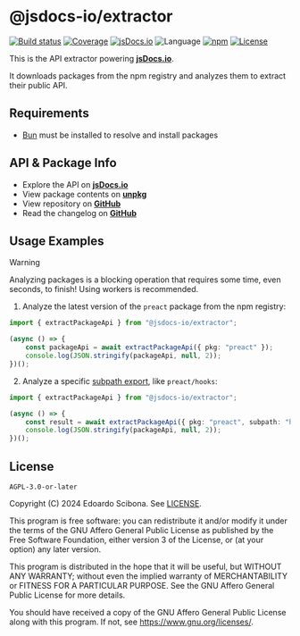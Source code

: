 # @jsdocs-io/extractor

[![Build status](https://img.shields.io/github/actions/workflow/status/jsdocs-io/extractor/main.yml?branch=main)](https://github.com/jsdocs-io/extractor/actions/workflows/main.yml?query=workflow%3ACI)
[![Coverage](https://img.shields.io/codecov/c/gh/jsdocs-io/extractor)](https://codecov.io/gh/jsdocs-io/extractor)
[![jsDocs.io](https://img.shields.io/badge/jsDocs.io-reference-blue)](https://www.jsdocs.io/package/@jsdocs-io/extractor)
![Language](https://img.shields.io/github/languages/top/jsdocs-io/extractor)
[![npm](https://img.shields.io/npm/v/@jsdocs-io/extractor)](https://www.npmjs.com/package/@jsdocs-io/extractor)
[![License](https://img.shields.io/github/license/jsdocs-io/extractor)](https://github.com/jsdocs-io/extractor/blob/main/LICENSE)

This is the API extractor powering [**jsDocs.io**](https://www.jsdocs.io).

It downloads packages from the npm registry and analyzes them to extract their public API.

## Requirements

- [Bun](https://bun.sh/) must be installed to resolve and install packages

## API & Package Info

- Explore the API on [**jsDocs.io**](https://www.jsdocs.io/package/@jsdocs-io/extractor)
- View package contents on [**unpkg**](https://unpkg.com/@jsdocs-io/extractor/)
- View repository on [**GitHub**](https://github.com/jsdocs-io/extractor)
- Read the changelog on [**GitHub**](https://github.com/jsdocs-io/extractor/blob/main/CHANGELOG.md)

## Usage Examples

> [!WARNING]
> Analyzing packages is a blocking operation that requires some time, even seconds, to finish!
> Using workers is recommended.

1. Analyze the latest version of the `preact` package from the npm registry:

```ts
import { extractPackageApi } from "@jsdocs-io/extractor";

(async () => {
	const packageApi = await extractPackageApi({ pkg: "preact" });
	console.log(JSON.stringify(packageApi, null, 2));
})();
```

2. Analyze a specific [subpath export](https://nodejs.org/api/packages.html#subpath-exports), like `preact/hooks`:

```ts
import { extractPackageApi } from "@jsdocs-io/extractor";

(async () => {
	const result = await extractPackageApi({ pkg: "preact", subpath: "hooks" });
	console.log(JSON.stringify(packageApi, null, 2));
})();
```

## License

    AGPL-3.0-or-later

Copyright (C) 2024 Edoardo Scibona. See [LICENSE](LICENSE).

This program is free software: you can redistribute it and/or modify
it under the terms of the GNU Affero General Public License as published by
the Free Software Foundation, either version 3 of the License, or
(at your option) any later version.

This program is distributed in the hope that it will be useful,
but WITHOUT ANY WARRANTY; without even the implied warranty of
MERCHANTABILITY or FITNESS FOR A PARTICULAR PURPOSE. See the
GNU Affero General Public License for more details.

You should have received a copy of the GNU Affero General Public License
along with this program. If not, see <https://www.gnu.org/licenses/>.
